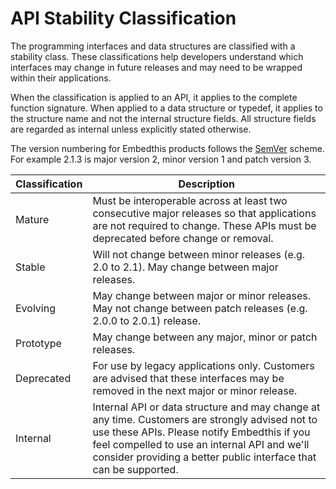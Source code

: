 # API Stability Classification

The programming interfaces and data structures are classified with a stability class. These classifications help developers understand which interfaces may change in future releases and may need to be wrapped within their applications.

When the classification is applied to an API, it applies to the complete function signature. When applied to a data structure or typedef, it applies to the structure name and not the internal structure fields. All structure fields are regarded as internal unless explicitly stated otherwise.

The version numbering for Embedthis products follows the [SemVer](https://semver.org/) scheme. For example 2.1.3 is major version 2, minor version 1 and patch version 3.

| Classification | Description |
|-|-|
| Mature | Must be interoperable across at least two consecutive major releases so that applications are not required to change. These APIs must be deprecated before change or removal. |
| Stable | Will not change between minor releases (e.g. 2.0 to 2.1). May change between major releases. |
| Evolving | May change between major or minor releases. May not change between patch releases (e.g. 2.0.0 to 2.0.1) release. |
| Prototype | May change between any major, minor or patch releases. |
| Deprecated | For use by legacy applications only. Customers are advised that these interfaces may be removed in the next major or minor release. |
| Internal | Internal API or data structure and may change at any time. Customers are strongly advised not to use these APIs. Please notify Embedthis if you feel compelled to use an internal API and we'll consider providing a better public interface that can be supported. |

